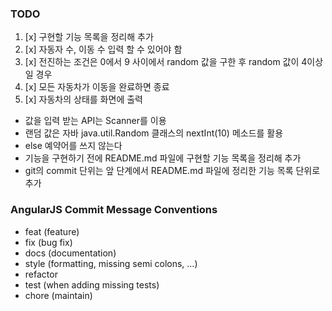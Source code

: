### TODO

1. [x] 구현할 기능 목록을 정리해 추가
2. [x] 자동자 수, 이동 수 입력 할 수 있어야 함
3. [x] 전진하는 조건은 0에서 9 사이에서 random 값을 구한 후 random 값이 4이상일 경우
4. [x] 모든 자동차가 이동을 완료하면 종료
5. [x] 자동차의 상태를 화면에 출력

- 값을 입력 받는 API는 Scanner를 이용
- 랜덤 값은 자바 java.util.Random 클래스의 nextInt(10) 메소드를 활용
- else 예약어를 쓰지 않는다
- 기능을 구현하기 전에 README.md 파일에 구현할 기능 목록을 정리해 추가
- git의 commit 단위는 앞 단계에서 README.md 파일에 정리한 기능 목록 단위로 추가

### AngularJS Commit Message Conventions

* feat (feature)
* fix (bug fix)
* docs (documentation)
* style (formatting, missing semi colons, …)
* refactor
* test (when adding missing tests)
* chore (maintain)
